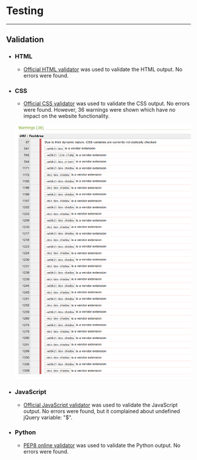 # Testing
---

## Validation

- ### HTML

    + [Official HTML validator](https://validator.w3.org/) was used to validate the HTML output. No errors were found.

- ### CSS

    + [Official CSS validator](https://jigsaw.w3.org/css-validator/) was used to validate the CSS output. No errors were found. However, 36 warnings were shown which have no impact on the website functionality.

    ![CSS validator results](documentation/testing/css_validator.png)

- ### JavaScript

    + [Official JavaScript validator](https://jshint.com/) was used to validate the JavaScript output. No errors were found, but it complained about undefined jQuery variable: "$".

- ### Python

    + [PEP8 online validator](https://pep8online.com/) was used to validate the Python output. No errors were found.
    